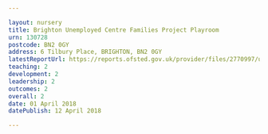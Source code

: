 ```yaml
---

layout: nursery
title: Brighton Unemployed Centre Families Project Playroom
urn: 130728
postcode: BN2 0GY
address: 6 Tilbury Place, BRIGHTON, BN2 0GY
latestReportUrl: https://reports.ofsted.gov.uk/provider/files/2770997/urn/130728.pdf
teaching: 2
development: 2
leadership: 2
outcomes: 2
overall: 2
date: 01 April 2018 
datePublish: 12 April 2018

---
```

